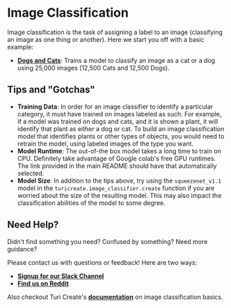 # Image Classification
Image classification is the task of assigning a label to an image (classifying an image as one thing or another). Here
 we start you off with a basic example:
 
 - [**Dogs and Cats**](https://colab.research.google.com/github/skafos/colab-example-models/ImageClassification/dogs_and_cats.ipynb): Trains a model to classify an image as a cat or a dog using 25,000 images 
 (12,500 Cats and 12,500 Dogs). 

## Tips and "Gotchas"
-  **Training Data**: In order for an image classifier to identify a particular category, it must have trained on
images labeled as such. For example, if a model was trained on dogs and cats, and it is shown a plant, it will
 identify that plant as either a dog or cat. To build an image classification model that identifies plants or other
 types of objects, you would need to retrain the model, using labeled images of the type you want.
-  **Model Runtime**: The out-of-the box model takes a long time to train on CPU. Definitely take advantage of Google
colab's free GPU runtimes. The link provided in the main README should have that automatically selected.
-  **Model Size**: In addition to the tips above, try using the `squeezenet_v1.1` model in the
`turicreate.image_classifier.create` function if you are worried about the size of the resulting model. This may also
impact the classification abilities of the model to some degree.

## Need Help?
Didn't find something you need? Confused by something? Need more guidance?

Please contact us with questions or feedback! Here are two ways:

-  [**Signup for our Slack Channel**](https://join.slack.com/t/metismachine-skafos/shared_invite/enQtNTAxMzEwOTk2NzA5LThjMmMyY2JkNTkwNDQ1YjgyYjFiY2MyMjRkMzYyM2E4MjUxNTJmYmQyODVhZWM2MjQwMjE5ZGM1Y2YwN2M5ODI)
-  [**Find us on Reddit**](https://reddit.com/r/skafos)

Also checkout Turi Create's [**documentation**](https://apple.github.io/turicreate/docs/userguide/image_classifier/) on
 image classification basics.
 